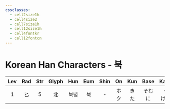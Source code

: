 ```yaml
---
cssclasses:
  - cell2size1h
  - cell4size2
  - cell7size1h
  - cell12size1h
  - cell4fontkr
  - cell12fontcn
---
```


# Korean Han Characters - 북

| Lev | Rad | Str | Glyph | Hun | Eum | Shin | On  | Kun |  Base   |  Kana   | Simp | Man | Can  | Viet |
| :-: | :-: | :-: | :---: | :-: | :-: | :--: | :-: | :-: | :-----: | :-----: | :--: | :-: | :--: | :--: |
|  1  |  匕  |  5  |   北   | 북녘  |  북  |  -   | ホク  | きた  | そむ<br>に | く<br>げる |  -   | běi | bak1 | bắc  |
